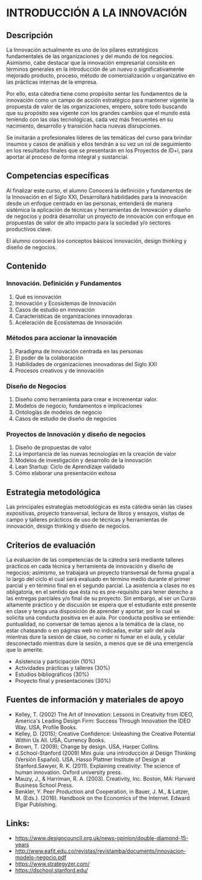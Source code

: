 # INTRODUCCIÓN A LA INNOVACIÓN

## Descripción

La Innovación actualmente es uno de los pilares estratégicos fundamentales de las organizaciones y del mundo de los negocios. Asimismo, cabe destacar que la innovación empresarial consiste en términos generales en la introducción de un nuevo o significativamente mejorado producto, proceso, método de comercialización u organizativo en las prácticas internas de la empresa.

Por ello, esta cátedra tiene como propósito sentar los fundamentos de la innovación como un campo de acción estratégico para mantener vigente la propuesta de valor de las organizaciones, empero, sobre todo buscando que su propósito sea vigente con los grandes cambios que el mundo está teniendo con las olas tecnológicas, cada vez más frecuentes en su nacimiento, desarrollo y transición hacia nuevas disrupciones.

Se invitarán a profesionales líderes de las temáticas del curso para brindar insumos y casos de análisis y ellos tendrán a su vez un rol de seguimiento en los resultados finales que se presentarán en los Proyectos de ID+i, para aportar al proceso de forma integral y sustancial.

## Competencias específicas

Al finalizar este curso, el alumno Conocerá la definición y fundamentos de la Innovación en el Siglo XXI, Desarrollará habilidades para la innovación desde un enfoque centrado en las personas, entenderá de manera sistémica la aplicación de técnicas y herramientas de Innovación y diseño de negocios y podrá desarrollar un proyecto de innovación con enfoque en propuestas de valor de alto impacto para la sociedad y/o sectores productivos clave.

El alumno conocerá los conceptos básicos innovación, design thinking y diseño de negocios.

## Contenido

### Innovación. Definición y Fundamentos
1. Qué es innovación
2. Innovación y Ecosistemas de Innovación
3. Casos de estudio en innovación
4. Características de organizaciones innovadoras
5. Aceleración de Ecosistemas de Innovación

### Métodos para accionar la innovación
1. Paradigma de Innovación centrada en las personas
2. El poder de la colaboración
3. Habilidades de organizaciones innovadoras del Siglo XXI
4. Procesos creativos y de innovación

### Diseño de Negocios
1. Diseño como herramienta para crear e incrementar valor.
2. Modelos de negocio, fundamentos e implicaciones
3. Ontologías de modelos de negocio
4. Casos de estudio de diseño de negocios

### Proyectos de Innovación y diseño de negocios
1. Diseño de propuestas de valor
2. La importancia de las nuevas tecnologías en la creación de valor
3. Modelos de investigación y desarrollo de la innovación
4. Lean Startup: Ciclo de Aprendizaje validado
5. Cómo elaborar una presentación exitosa

## Estrategia metodológica
Las principales estrategias metodológicas es esta cátedra serán las clases expositivas, proyecto transversal, lectura de libros y ensayos, visitas de campo y talleres prácticos de uso de técnicas y herramientas de innovación, design thinking y diseño de negocios.

## Criterios de evaluación
La evaluación de las competencias de la cátedra será mediante talleres prácticos en cada técnica y herramienta de innovación y diseño de negocios; asimismo, se trabajará un proyecto transversal de forma grupal a lo largo del ciclo el cual será evaluado en término medio durante el primer parcial y en término final en el segundo parcial. La asistencia a clases no es obligatoria, en el sentido que ésta no es pre-requisito para tener derecho a las entregas parciales y/o final de su proyecto. Sin embargo, al ser un Curso altamente práctico y de discusión se espera que el estudiante esté presente en clase y tenga una disposición de aprender y aportar, por lo cual se solicita una conducta positiva en el aula. Por conducta positiva se entiende: puntualidad, no conversar de temas ajenos a la temática de la clase, no estar chateando o en páginas web no indicadas, evitar salir del aula mientras dure la sesión de clase, no comer ni fumar en el aula, y celular desconectado mientras dure la sesión, a menos que se dé una emergencia que lo amerite.

* Asistencia y participación (10%)
* Actividades prácticas y talleres (30%)
* Estudios bibliográficos (30%)
* Proyecto final y presentaciones (30%)

## Fuentes de información y materiales de apoyo

* Kelley, T. (2002) The Art of Innovation: Lessons in Creativity from IDEO, America's Leading Design Firm: Success Through Innovation the IDEO Way. USA, Profile Books.
* Kelley, D. (2015); Creative Confidence: Unleashing the Creative Potential Within Us All. USA, Currency Books.
* Brown, T. (2009); Change by design. USA, Harper Collins.
* d.School-Stanford (2009) Mini guía: una introducción al Design Thinking (Versión Español). USA, Hasso Plattner Institute of Design at Stanford.Sawyer, R. K. (2011). Explaining creativity: The science of human innovation. Oxford university press.
* Mauzy, J., & Harriman, R. A. (2003). Creativity, Inc. Boston, MA: Harvard Business School Press.
* Benkler, Y. Peer Production and Cooperation, in Bauer, J. M., & Latzer, M. (Eds.). (2016). Handbook on the Economics of the Internet. Edward Elgar Publishing.

## Links:
* https://www.designcouncil.org.uk/news-opinion/double-diamond-15-years
* http://www.eafit.edu.co/revistas/revistamba/documents/innovacion-modelo-negocio.pdf
* https://www.strategyzer.com/
* https://dschool.stanford.edu/
